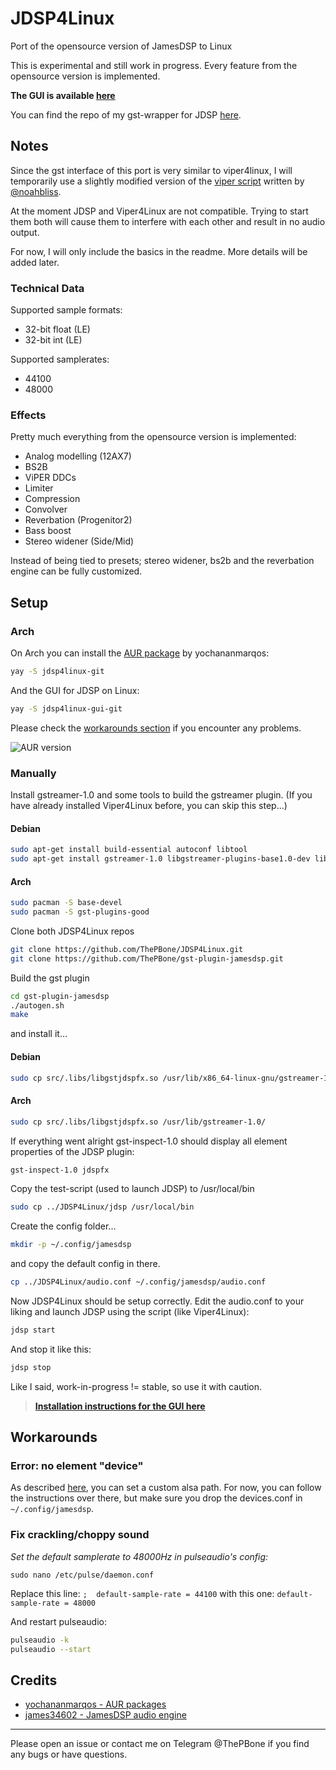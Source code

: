 # JDSP4Linux
Port of the opensource version of JamesDSP to Linux

This is experimental and still work in progress.
Every feature from the opensource version is implemented.

__The GUI is available [here](https://github.com/ThePBone/JDSP4Linux-GUI)__

You can find the repo of my gst-wrapper for JDSP [here](https://github.com/ThePBone/gst-plugin-jamesdsp).

## Notes
Since the gst interface of this port is very similar to viper4linux, I will temporarily use a slightly modified version of the [viper script](https://github.com/noahbliss/Viper4Linux/blob/master/viper) written by [@noahbliss](https://github.com/noahbliss).

At the moment JDSP and Viper4Linux are not compatible. Trying to start them both will cause them to interfere with each other and result in no audio output.

For now, I will only include the basics in the readme. More details will be added later.

### Technical Data
Supported sample formats:
* 32-bit float (LE)
* 32-bit int (LE)

Supported samplerates:
* 44100
* 48000
### Effects
Pretty much everything from the opensource version is implemented:
* Analog modelling (12AX7)
* BS2B
* ViPER DDCs
* Limiter
* Compression
* Convolver
* Reverbation (Progenitor2)
* Bass boost
* Stereo widener (Side/Mid) 

Instead of being tied to presets; stereo widener, bs2b and the reverbation engine can be fully customized.

## Setup

### Arch

On Arch you can install the [AUR package](https://aur.archlinux.org/packages/jdsp4linux-git/) by yochananmarqos:
```bash
yay -S jdsp4linux-git
```
And the GUI for JDSP on Linux:
```bash
yay -S jdsp4linux-gui-git
```
Please check the [workarounds section](#workarounds) if you encounter any problems.

![AUR version](https://img.shields.io/aur/version/jdsp4linux-git?label=aur)

### Manually
Install gstreamer-1.0 and some tools to build the gstreamer plugin. (If you have already installed Viper4Linux before, you can skip this step...)

#### Debian
```bash
sudo apt-get install build-essential autoconf libtool
sudo apt-get install gstreamer-1.0 libgstreamer-plugins-base1.0-dev libgstreamer1.0-dev 
```
#### Arch
```bash
sudo pacman -S base-devel  
sudo pacman -S gst-plugins-good  
```
Clone both JDSP4Linux repos
```bash
git clone https://github.com/ThePBone/JDSP4Linux.git
git clone https://github.com/ThePBone/gst-plugin-jamesdsp.git
```
Build the gst plugin
```bash
cd gst-plugin-jamesdsp  
./autogen.sh  
make
```
and install it...
#### Debian
```bash
sudo cp src/.libs/libgstjdspfx.so /usr/lib/x86_64-linux-gnu/gstreamer-1.0/  
```
#### Arch
```bash
sudo cp src/.libs/libgstjdspfx.so /usr/lib/gstreamer-1.0/  
```
If everything went alright gst-inspect-1.0 should display all element properties of the JDSP plugin:
```bash
gst-inspect-1.0 jdspfx
```
Copy the test-script (used to launch JDSP) to /usr/local/bin
```bash
sudo cp ../JDSP4Linux/jdsp /usr/local/bin
```
Create the config folder...
```bash
mkdir -p ~/.config/jamesdsp
```
and copy the default config in there.
```bash
cp ../JDSP4Linux/audio.conf ~/.config/jamesdsp/audio.conf
```
Now JDSP4Linux should be setup correctly.
Edit the audio.conf to your liking and launch JDSP using the script (like Viper4Linux):
```bash
jdsp start
```
And stop it like this:
```bash
jdsp stop
```
Like I said, work-in-progress != stable, so use it with caution. 

> __[Installation instructions for the GUI here](https://github.com/ThePBone/JDSP4Linux-GUI)__

## Workarounds
### Error: no element "device"
As described [here](https://github.com/noahbliss/Viper4Linux#configuration), you can set a custom alsa path.
For now, you can follow the instructions over there, but make sure you drop the devices.conf in `~/.config/jamesdsp`.

### Fix crackling/choppy sound
_Set the default samplerate to 48000Hz in pulseaudio's config:_

`sudo nano /etc/pulse/daemon.conf`

Replace this line:
`;  default-sample-rate = 44100`
with this one:
`default-sample-rate = 48000`

And restart pulseaudio:
```bash
pulseaudio -k
pulseaudio --start
```

## Credits
* [yochananmarqos - AUR packages](https://github.com/yochananmarqos)
* [james34602 - JamesDSP audio engine](https://github.com/james34602/)

______________
Please open an issue or contact me on Telegram @ThePBone if you find any bugs or have questions.
